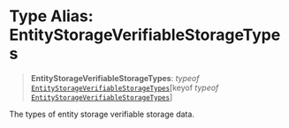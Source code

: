 # Type Alias: EntityStorageVerifiableStorageTypes

> **EntityStorageVerifiableStorageTypes**: *typeof* [`EntityStorageVerifiableStorageTypes`](../variables/EntityStorageVerifiableStorageTypes.md)\[keyof *typeof* [`EntityStorageVerifiableStorageTypes`](../variables/EntityStorageVerifiableStorageTypes.md)\]

The types of entity storage verifiable storage data.
